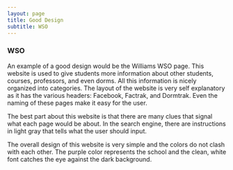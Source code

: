 ```yaml
---
layout: page
title: Good Design
subtitle: WSO
---
```

### WSO
An example of a good design would be the Williams WSO page. This website is used to give students more information about other students, courses, professors, and even dorms. All this information is nicely organized into categories. The layout of the website is very self explanatory as it has the various headers: Facebook, Factrak, and Dormtrak. Even the naming of these pages make it easy for the user. 

The best part about this website is that there are many clues that signal what each page would be about. In the search engine, there are instructions in light gray that tells what the user should input. 

The overall design of this website is very simple and the colors do not clash with each other. The purple color represents the school and the clean, white font catches the eye against the dark background. 
